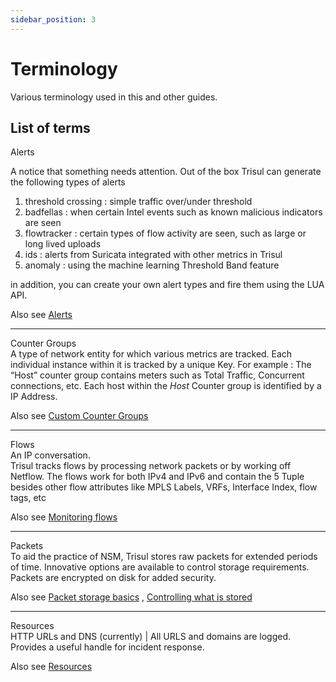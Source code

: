 ```yaml
---
sidebar_position: 3
---
```


# Terminology

Various terminology used in this and other guides.

## List of terms

Alerts  

A notice that something needs attention. Out of the box Trisul can
generate the following types of alerts

1. threshold crossing : simple traffic over/under threshold
2. badfellas : when certain Intel events such as known malicious
   indicators are seen
3. flowtracker : certain types of flow activity are seen, such as large
   or long lived uploads
4. ids : alerts from Suricata integrated with other metrics in Trisul
5. anomaly : using the machine learning Threshold Band feature

in addition, you can create your own alert types and fire them using the
LUA API.

Also see [Alerts](/docs/ug/alerts)

------------------------------------------------------------------------

Counter Groups  
A type of network entity for which various metrics are tracked. Each
individual instance within it is tracked by a unique Key. For example :
The “Host” counter group contains meters such as Total Traffic,
Concurrent connections, etc. Each host within the *Host* Counter group
is identified by a IP Address.

Also see [Custom Counter
Groups](/docs/ug/cg/custom)

------------------------------------------------------------------------

Flows  
An IP conversation.  
Trisul tracks flows by processing network packets or by working off
Netflow. The flows work for both IPv4 and IPv6 and contain the 5 Tuple
besides other flow attributes like MPLS Labels, VRFs, Interface Index,
flow tags, etc

Also see [Monitoring
flows](/docs/ug/flow)

------------------------------------------------------------------------

Packets  
To aid the practice of NSM, Trisul stores raw packets for extended
periods of time. Innovative options are available to control storage
requirements. Packets are encrypted on disk for added security.

Also see [Packet storage
basics](/docs/ug/caps/fullcontent) , [Controlling what is
stored](/docs/ug/caps/packetstorage)

------------------------------------------------------------------------

Resources  
HTTP URLs and DNS (currently) \| All URLS and domains are logged.
Provides a useful handle for incident response.

Also see
[Resources](/docs/ug/resources/url)
